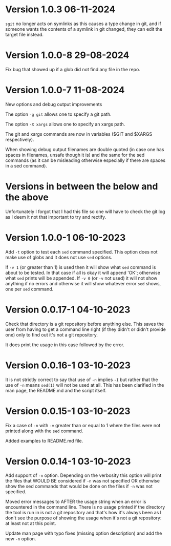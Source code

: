 # Version 1.0.3 06-11-2024

`sgit` no longer acts on symlinks as this causes a type change in git, and if
someone wants the contents of a symlink in git changed, they can edit the target
file instead.


# Version 1.0.0-8 29-08-2024

Fix bug that showed up if a glob did not find any file in the repo.


# Version 1.0.0-7 11-08-2024

New options and debug output improvements

The option `-g git` allows one to specify a git path.

The option `-X xargs` allows one to specify an xargs path.

The git and xargs commands are now in variables ($GIT and $XARGS
respectively).

When showing debug output filenames are double quoted (in case one has
spaces in filenames, unsafe though it is) and the same for the sed
commands (as it can be misleading otherwise especially if there are
spaces in a sed command).


# Versions in between the below and the above

Unfortunately I forgot that I had this file so one will have to check the git
log as I deem it not that important to try and rectify.


# Version 1.0.0-1 06-10-2023

Add `-t` option to test each `sed` command specified. This option does not make
use of globs and it does not use `sed` options.

If `-v 1` (or greater than 1) is used then it will show what `sed` command is
about to be tested. In that case if all is okay it will append 'OK'; otherwise
what `sed` prints will be appended. If `-v 0` (or `-v` not used) it will not
show anything if no errors and otherwise it will show whatever error `sed`
shows, one per `sed` command.

# Version 0.0.17-1 04-10-2023

Check that directory is a git repository before anything else. This saves the
user from having to get a command line right (if they didn't or didn't provide
one) only to find out it's not a git repository.

It does print the usage in this case followed by the error.

# Version 0.0.16-1 03-10-2023

It is not strictly correct to say that use of `-n` implies `-I` but rather that
the use of `-n` means `sed(1)` will not be used at all. This has been clarified
in the man page, the README.md and the script itself.

# Version 0.0.15-1 03-10-2023

Fix a case of `-n` with `-v` greater than or equal to 1 where the files were not
printed along with the `sed` command.

Added examples to README.md file.


# Version 0.0.14-1 03-10-2023

Add support of `-n` option. Depending on the verbosity this option will print
the files that WOULD BE considered if `-n` was not specified OR otherwise show
the sed commands that would be done on the files if `-n` was not specified.

Moved error messages to AFTER the usage string when an error is encountered in
the command line. There is no usage printed if the directory the tool is run in
is not a git repository and that's how it's always been as I don't see the
purpose of showing the usage when it's not a git repository: at least not at
this point.

Update man page with typo fixes (missing option description) and add the new
`-n` option.

